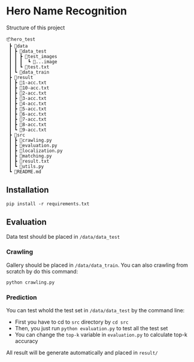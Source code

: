 # Hero Name Recognition

Structure of this project
```
📦hero_test
 ┣ 📂data
 ┃ ┣ 📂data_test
 ┃ ┃ ┣ 📂test_images
 ┃ ┃ ┃  ┗ 📜...image
 ┃ ┃ ┗ 📜test.txt
 ┃ ┗ 📂data_train
 ┣ 📂result
 ┃ ┣ 📜1-acc.txt
 ┃ ┣ 📜10-acc.txt
 ┃ ┣ 📜2-acc.txt
 ┃ ┣ 📜3-acc.txt
 ┃ ┣ 📜4-acc.txt
 ┃ ┣ 📜5-acc.txt
 ┃ ┣ 📜6-acc.txt
 ┃ ┣ 📜7-acc.txt
 ┃ ┣ 📜8-acc.txt
 ┃ ┗ 📜9-acc.txt
 ┣ 📂src
 ┃ ┣ 📜crawling.py
 ┃ ┣ 📜evaluation.py
 ┃ ┣ 📜localization.py
 ┃ ┣ 📜matching.py
 ┃ ┣ 📜result.txt
 ┃ ┗ 📜utils.py
 ┗ 📜README.md
 ```

## Installation
```
pip install -r requirements.txt
```

## Evaluation
Data test should be placed in `/data/data_test`

### Crawling
Gallery should be placed in `/data/data_train`. You can also crawling from scratch by do this command:

`python crawling.py`

### Prediction

You can test whold the test set in `/data/data_test` by the command line:
- First you have to cd to `src` directory by `cd src`
- Then, you just run `python evaluation.py` to test all the test set
- You can change the `top-k` variable in `evaluation.py` to calculate top-k accuracy

All result will be generate automatically and placed in `result/`
